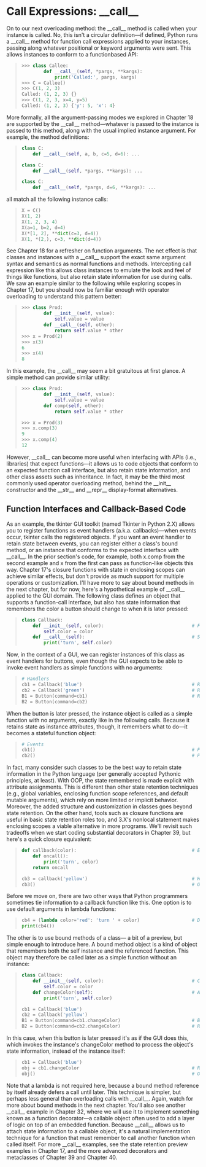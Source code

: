 # Call Expressions: \_\_call\_\_
On to our next overloading method: the \_\_call\_\_ method is called when your instance is called. No, this 
isn't a circular definition—if defined, Python runs a \_\_call\_\_ method  for function call expressions 
applied to your instances, passing along whatever positional or keyword arguments were sent. This allows 
instances to conform to a functionbased API:
> ```python
> >>> class Callee:
>         def __call__(self, *pargs, **kargs):  					 # Intercept instance calls
> 		      print('Called:', pargs, kargs) 						 # Accept arbitrary arguments
> >>> C = Callee()
> >>> C(1, 2, 3) 													 # C is a callable object
> Called: (1, 2, 3) {}
> >>> C(1, 2, 3, x=4, y=5)
> Called: (1, 2, 3) {'y': 5, 'x': 4}
> ```
More formally, all the argument-passing modes we explored in Chapter 18 are supported by the \_\_call\_\_ 
method—whatever is passed to the instance is passed to this  method, along with the usual implied instance 
argument. For example, the method definitions:
> ```python
> class C:
> 	  def __call__(self, a, b, c=5, d=6): ... 						# Normals and defaults
> 
> class C:
>     def __call__(self, *pargs, **kargs): ... 					    # Collect arbitrary arguments
> 
> class C:
>     def __call__(self, *pargs, d=6, **kargs): ... 			    # 3.X keyword-only argument
> ```

all match all the following instance calls:
> ```python
> X = C()
> X(1, 2) 															# Omit defaults
> X(1, 2, 3, 4) 													# Positionals
> X(a=1, b=2, d=4) 													# Keywords
> X(*[1, 2], **dict(c=3, d=4)) 										# Unpack arbitrary arguments
> X(1, *(2,), c=3, **dict(d=4)) 									# Mixed modes
> ```

See Chapter 18 for a refresher on function arguments. The net effect is that classes and instances with a
\_\_call\_\_ support the exact same argument syntax and semantics as normal functions and methods.
Intercepting call expression like this allows class instances to emulate the look and feel of things like functions, 
but also retain state information for use during calls. We saw an example similar to the following while exploring 
scopes in Chapter 17, but you should now be familiar enough with operator overloading to understand this pattern better:
> ```python
> >>> class Prod:
>         def __init__(self, value): 								# Accept just one argument
> 		      self.value = value
> 		  def __call__(self, other):
> 			  return self.value * other
> >>> x = Prod(2) 													# "Remembers" 2 in state
> >>> x(3) 															# 3 (passed) * 2 (state)
> 6
> >>> x(4)
> 8
> ```

In this example, the \_\_call\_\_ may seem a bit gratuitous at first glance. A simple method can provide similar utility:
> ```python
> >>> class Prod:
> 	      def __init__(self, value):
> 			  self.value = value
> 		  def comp(self, other):
> 			  return self.value * other
> 
> >>> x = Prod(3)
> >>> x.comp(3)
> 9
> >>> x.comp(4)
> 12
> ```

However, \_\_call\_\_ can become more useful when interfacing with APIs (i.e., libraries) that expect functions—it allows 
us to code objects that conform to an expected function call interface, but also retain state information, and other 
class assets such as inheritance.
In fact, it may be the third most commonly used operator overloading method, behind the \_\_init\_\_ constructor and 
the \_\_str\_\_ and \_\_repr\_\_ display-format alternatives.

## Function Interfaces and Callback-Based Code
As an example, the tkinter GUI toolkit (named Tkinter in Python 2.X) allows you to register functions as event 
handlers (a.k.a. callbacks)—when events occur, tkinter calls  the registered objects. If you want an event handler
to retain state between events, you can register either a class's bound method, or an instance that conforms to 
the expected interface with \_\_call\_\_.
In the prior section's code, for example, both x.comp from the second example and x from the first can pass as 
function-like objects this way. Chapter 17's closure functions with state in enclosing scopes can achieve similar 
effects, but don't provide as much support for multiple operations or customization.
I'll have more to say about bound methods in the next chapter, but for now, here's a hypothetical example of \_\_call\_\_ 
applied to the GUI domain. The following class defines an object that supports a function-call interface, 
but also has state information that remembers the color a button should change to when it is later pressed:
> ```python
> class Callback:
>     def __init__(self, color): 								# Function + state information
>  	      self.color = color
>     def __call__(self): 										# Support calls with no arguments
>         print('turn', self.color)
> ```

Now, in the context of a GUI, we can register instances of this class as event handlers for buttons, even though 
the GUI expects to be able to invoke event handlers as simple functions with no arguments:
> ```python
> # Handlers
> cb1 = Callback('blue') 										# Remember blue
> cb2 = Callback('green') 										# Remember green
> B1 = Button(command=cb1) 										# Register handlers
> B2 = Button(command=cb2)
> ```

When the button is later pressed, the instance object is called as a simple function with no arguments, exactly 
like in the following calls. Because it retains state as instance attributes, though, it remembers what to do—it 
becomes a stateful function object:
> ```python
> # Events
> cb1() 														# Prints 'turn blue'
> cb2() 														# Prints 'turn green'
> ```

In fact, many consider such classes to be the best way to retain state information in the Python language 
(per generally accepted Pythonic principles, at least). With OOP, the state remembered is made explicit 
with attribute assignments. This is different than other state retention techniques (e.g., global variables, 
enclosing function scope references, and default mutable arguments), which rely on more limited or implicit behavior.
Moreover, the added structure and customization in classes goes beyond state retention.
On the other hand, tools such as closure functions are useful in basic state retention roles too, and 3.X's nonlocal 
statement makes enclosing scopes a viable alternative in more programs. We'll revisit such tradeoffs when we start 
coding substantial decorators in Chapter 39, but here's a quick closure equivalent:
> ```python
> def callback(color): 											# Enclosing scope versus attrs
>     def oncall():
>         print('turn', color)
>     return oncall
> 
> cb3 = callback('yellow') 										# Handler to be registered
> cb3() 														# On event: prints 'turn yellow'
> ```

Before we move on, there are two other ways that Python programmers sometimes tie information to a callback 
function like this. One option is to use default arguments in lambda functions:
> ```python
> cb4 = (lambda color='red': 'turn ' + color) 					# Defaults retain state too
> print(cb4())
> ```

The other is to use bound methods of a class— a bit of a preview, but simple enough to  introduce here. A bound 
method object is a kind of object that remembers both the self instance and the referenced function. This object 
may therefore be called later as a simple function without an instance:
> ```python
> class Callback:
> 	  def __init__(self, color): 								# Class with state information
> 	  	  self.color = color
>     def changeColor(self):									# A normal named method
>         print('turn', self.color)
> 
> cb1 = Callback('blue')
> cb2 = Callback('yellow')
> B1 = Button(command=cb1.changeColor) 							# Bound method: reference, don't call
> B2 = Button(command=cb2.changeColor) 							# Remembers function + self pair
> ```

In this case, when this button is later pressed it's as if the GUI does this, which invokes the instance's
changeColor method to process the object's state information, instead of the instance itself:
> ```python
> cb1 = Callback('blue')
> obj = cb1.changeColor 										# Registered event handler
> obj() 														# On event prints 'turn blue'
> ```

Note that a lambda is not required here, because a bound method reference by itself already defers a call 
until later. This technique is simpler, but perhaps less general than overloading calls with \_\_call\_\_. 
Again, watch for more about bound methods in the next chapter.
You'll also see another \_\_call\_\_ example in Chapter 32, where we will use it to implement something known 
as a function decorator—a callable object often used to add a  layer of logic on top of an embedded function. 
Because \_\_call\_\_ allows us to attach state information to a callable object, it's a natural implementation 
technique for a function that must remember to call another function when called itself. For more \_\_call\_\_ 
examples, see the state retention preview examples in Chapter 17, and the more advanced decorators and metaclasses
of Chapter 39 and Chapter 40.
